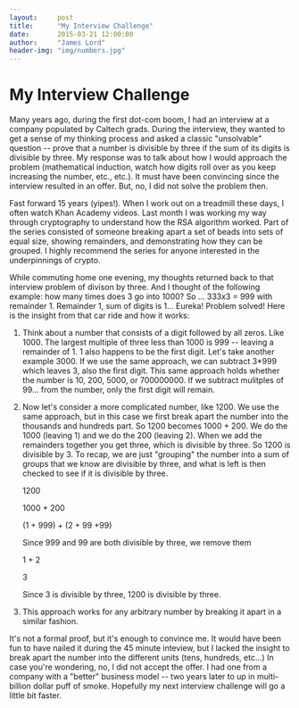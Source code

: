 ```yaml
---
layout:     post
title:      "My Interview Challenge"
date:       2015-03-21 12:00:00
author:     "James Lord"
header-img: "img/numbers.jpg"
---
```


My Interview Challenge
=============

Many years ago, during the first dot-com boom, I had an interview at a company populated by Caltech grads.  During the interview, they wanted to get a sense of my thinking process and asked a classic "unsolvable" question -- prove that a number is divisible by three if the sum of its digits is divisible by three.  My response was to talk about how I would approach the problem (mathematical induction, watch how digits roll over as you keep increasing the number, etc., etc.).  It must have been convincing since the interview resulted in an offer.  But, no, I did not solve the problem then.

Fast forward 15 years (yipes!).  When I work out on a treadmill these days, I often watch Khan Academy videos.  Last month I was working my way through cryptography to understand how the RSA algorithm worked.  Part of the series consisted of someone breaking apart a set of beads into sets of equal size, showing remainders, and demonstrating how they can be grouped.  I highly recommend the series for anyone interested in the underpinnings of crypto.

While commuting home one evening, my thoughts returned back to that interview problem of divison by three.  And I thought of the following example:  how many times does 3 go into 1000?  So ... 333x3 = 999 with remainder 1. Remainder 1, sum of digits is 1...  Eureka!  Problem solved!  Here is the insight from that car ride and how it works:

1. Think about a number that consists of a digit followed by all zeros.  Like 1000.  The largest multiple of three less than 1000 is 999 -- leaving a remainder of 1.  1 also happens to be the first digit.  Let's take another example 3000.  If we use the same approach, we can subtract 3*999 which leaves 3, also the first digit.  This same approach holds whether the number is 10, 200, 5000, or 700000000.  If we subtract mulitples of 99... from the number, only the first digit will remain.

2. Now let's consider a more complicated number, like 1200.  We use the same approach, but in this case we first break apart the number into the thousands and hundreds part.  So 1200 becomes 1000 + 200.  We do the 1000 (leaving 1) and we do the 200 (leaving 2).  When we add the remainders together you get three, which is divisible by three.  So 1200 is divisible by 3.  To recap, we are just "grouping"  the number into a sum of groups that we know are divisible by three, and what is left is then checked to see if it is divisible by three.

	1200

	1000 + 200

	(1 + 999) + (2 + 99 +99)
	
	Since 999 and 99 are both divisible by three, we remove them

	1 + 2

	3

	Since 3 is divisible by three, 1200 is divisible by three.

3. This approach works for any arbitrary number by breaking it apart in a similar fashion.

It's not a formal proof, but it's enough to convince me.  It would have been fun to have nailed it during the 45 minute inteview, but I lacked the insight to break apart the number into the different units (tens, hundreds, etc...)  In case you're wondering, no, I did not accept the offer.  I had one from a company with a "better" business model -- two years later to up in multi-billion dollar puff of smoke.  Hopefully my next interview challenge will go a little bit faster.